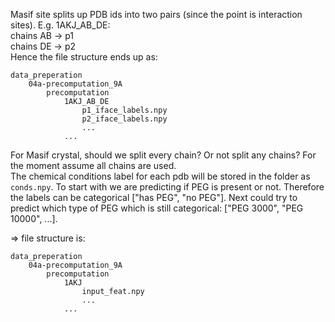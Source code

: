 Masif site splits up PDB ids into two pairs (since the point is interaction sites).
E.g. 1AKJ_AB_DE:  
chains AB -> p1  
chains DE -> p2  
Hence the file structure ends up as:  
```
data_preperation 
    04a-precomputation_9A  
        precomputation  
            1AKJ_AB_DE  
                p1_iface_labels.npy  
                p2_iface_labels.npy  
                ...  
            ...  
```

For Masif crystal, should we split every chain? Or not split any chains? For the moment assume all chains are used.  
The chemical conditions label for each pdb will be stored in the folder as ``conds.npy``. To start with we are predicting if PEG is present or not. Therefore the labels can be categorical ["has PEG", "no PEG"]. Next could try to predict which type of PEG which is still categorical: ["PEG 3000", "PEG 10000", ...].

 => file structure is:
```
data_preperation 
    04a-precomputation_9A  
        precomputation  
            1AKJ  
                input_feat.npy 
                ...  
            ...  
```
